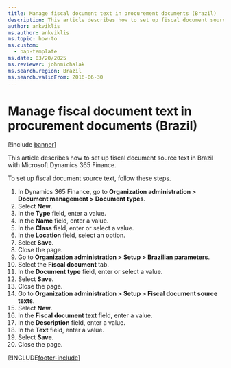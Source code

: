 ```yaml
---
title: Manage fiscal document text in procurement documents (Brazil)
description: This article describes how to set up fiscal document source text in Brazil with Microsoft Dynamics 365 Finance.
author: ankviklis
ms.author: ankviklis
ms.topic: how-to
ms.custom: 
  - bap-template
ms.date: 03/20/2025
ms.reviewer: johnmichalak
ms.search.region: Brazil
ms.search.validFrom: 2016-06-30
---
```


# Manage fiscal document text in procurement documents (Brazil)

[!include [banner](../../includes/banner.md)]

This article describes how to set up fiscal document source text in Brazil with Microsoft Dynamics 365 Finance.

To set up fiscal document source text, follow these steps.

1. In Dynamics 365 Finance, go to **Organization administration \> Document management \> Document types**.
1. Select **New**.
1. In the **Type** field, enter a value.
1. In the **Name** field, enter a value.
1. In the **Class** field, enter or select a value.
1. In the **Location** field, select an option.
1. Select **Save**.
1. Close the page.
1. Go to **Organization administration \> Setup \> Brazilian parameters**.
1. Select the **Fiscal document** tab.
1. In the **Document type** field, enter or select a value.
1. Select **Save**.
1. Close the page.
1. Go to **Organization administration \> Setup \> Fiscal document source texts**.
1. Select **New**.
1. In the **Fiscal document text** field, enter a value.
1. In the **Description** field, enter a value.
1. In the **Text** field, enter a value.
1. Select **Save**.
1. Close the page.



[!INCLUDE[footer-include](../../../includes/footer-banner.md)]
